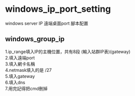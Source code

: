 # windows_ip_port_setting
windows server  IP 遠端桌面port 腳本配置


## windows_group_ip
1.ip_range填入IP的主機位置，共有8段  (輸入站群IP表)(gateway)<br>
2.填入遠端port<br>
3.填入網卡名稱<br>
4.netmask填入的是 /27<br>
5.填入gateway<br>
6.填入dns<br>
7.用完記得把cmd刪掉<br>
<br><br>
